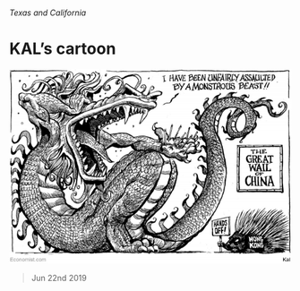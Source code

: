 ###### Texas and California

# KAL’s cartoon 

![image](images/20190622_WWD000_0.jpg) 

> Jun 22nd 2019 

